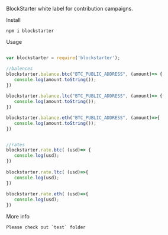 BlockStarter white label for contribution campaigns.

Install 

```
npm i blockstarter
```

Usage

```Javascript

var blockstarter = require('blockstarter');

//balences
blockstarter.balance.btc("BTC_PUBLIC_ADDRESS", (amount)=> {
   console.log(amount.toString());
})
   
blockstarter.balance.ltc("BTC_PUBLIC_ADDRESS", (amount)=> {
   console.log(amount.toString());
})

blockstarter.balance.eth("BTC_PUBLIC_ADDRESS", (amount)=>{
   console.log(amount.toString());
})


//rates
blockstarter.rate.btc( (usd)=> {
   console.log(usd);
})
   
blockstarter.rate.ltc( (usd)=>{
   console.log(usd);
})
   
blockstarter.rate.eth( (usd)=>{
   console.log(usd);
})
```


More info
```
Please check out `test` folder
```
